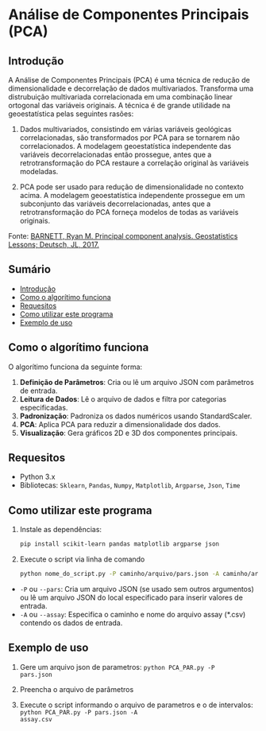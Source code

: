 # Análise de Componentes Principais (PCA)

## Introdução


A Análise de Componentes Principais (PCA) é uma técnica de  redução de dimensionalidade e decorrelação de dados multivariados. Transforma uma distrubuição multivariada correlacionada em uma combinação linear ortogonal das variáveis originais. A técnica é de grande utilidade na geoestatística pelas seguintes rasões:

1. Dados multivariados, consistindo em várias variáveis geológicas correlacionadas, são transformados por PCA para se tornarem não correlacionados. A modelagem geoestatística independente das variáveis decorrelacionadas então prossegue, antes que a retrotransformação do PCA restaure a correlação original às variáveis modeladas.

2. PCA pode ser usado para redução de dimensionalidade no contexto acima. A modelagem geoestatística independente prossegue em um subconjunto das variáveis decorrelacionadas, antes que a retrotransformação do PCA forneça modelos de todas as variáveis originais.

Fonte: [BARNETT, Ryan M. Principal component analysis. Geostatistics Lessons; Deutsch, JL, 2017.](https://geostatisticslessons.com/pdfs/principalcomponentanalysis.pdf)

## Sumário


- [Introdução](#introdução)
- [Como o algorítimo funciona](#como-o-algorítimo-funciona)
- [Requesitos](#requesitos)
- [Como utilizar este programa](#como-utilizar-este-programa)
- [Exemplo de uso](#exemplo-de-uso)

## Como o algorítimo funciona
  

O algorítimo funciona da seguinte forma:

1.  **Definição de Parâmetros**: Cria ou lê um arquivo JSON com parâmetros de entrada.
2.  **Leitura de Dados**: Lê o arquivo de dados e filtra por categorias especificadas.
3.  **Padronização**: Padroniza os dados numéricos usando StandardScaler.
4.  **PCA**: Aplica PCA para reduzir a dimensionalidade dos dados.
5.  **Visualização**: Gera gráficos 2D e 3D dos componentes principais.


## Requesitos


* Python 3.x
* Bibliotecas: `Sklearn`, `Pandas`, `Numpy`, `Matplotlib`, `Argparse`, `Json`, `Time`


## Como utilizar este programa


1. Instale as dependências:
    ```bash
    pip install scikit-learn pandas matplotlib argparse json

2. Execute o script via linha de comando
    ```bash
    python nome_do_script.py -P caminho/arquivo/pars.json -A caminho/arquivo/assay.csv

* `-P` ou `--pars`: Cria um arquivo JSON (se usado sem outros argumentos) ou lê um arquivo JSON do local especificado para inserir valores de entrada.
* `-A` ou `--assay`: Especifica o caminho e nome do arquivo assay (*.csv) contendo os dados de entrada.


## Exemplo de uso


1. Gere um arquivo json de parametros: <code>python PCA_PAR.py -P pars.json</code>

3. Preencha o arquivo de parâmetros

2. Execute o script informando o arquivo de parametros e o de intervalos: <code>python PCA_PAR.py -P pars.json -A assay.csv</code>
  



